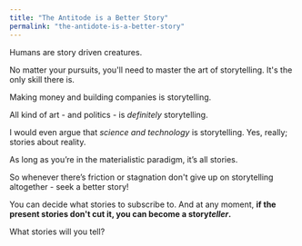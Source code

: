 ```yaml
---
title: "The Antitode is a Better Story"
permalink: "the-antidote-is-a-better-story"
---
```


Humans are story driven creatures. 

No matter your pursuits, you'll need to master the art of storytelling. It's the only skill there is.

Making money and building companies is storytelling. 

All kind of art - and politics - is *definitely* storytelling.

I would even argue that *science and technology* is storytelling. Yes, really; stories about reality.

As long as you’re in the materialistic paradigm, it’s all stories.

So whenever there’s friction or stagnation don't give up on storytelling altogether - seek a better story!

You can decide what stories to subscribe to. And at any moment, **if the present stories don't cut it, you can become a story*teller*.** 

What stories will you tell?
